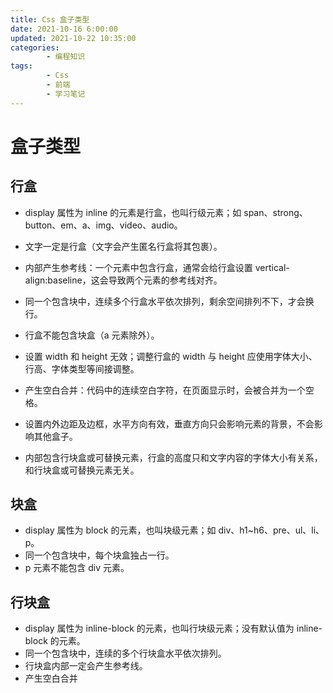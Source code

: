 ```yaml
---
title: Css 盒子类型
date: 2021-10-16 6:00:00
updated: 2021-10-22 10:35:00
categories:
        - 编程知识
tags:
        - Css
        - 前端
        - 学习笔记
---
```

# 盒子类型

## 行盒

- display 属性为 inline 的元素是行盒，也叫行级元素；如 span、strong、button、em、a、img、video、audio。

- 文字一定是行盒（文字会产生匿名行盒将其包裹）。

- 内部产生参考线：一个元素中包含行盒，通常会给行盒设置 vertical-align:baseline，这会导致两个元素的参考线对齐。

- 同一个包含块中，连续多个行盒水平依次排列，剩余空间排列不下，才会换行。

- 行盒不能包含块盒（a 元素除外）。

- 设置 width 和 height 无效；调整行盒的 width 与 height 应使用字体大小、行高、字体类型等间接调整。

- 产生空白合并：代码中的连续空白字符，在页面显示时，会被合并为一个空格。

- 设置内外边距及边框，水平方向有效，垂直方向只会影响元素的背景，不会影响其他盒子。

- 内部包含行块盒或可替换元素，行盒的高度只和文字内容的字体大小有关系，和行块盒或可替换元素无关。


## 块盒

-   display 属性为 block 的元素，也叫块级元素；如 div、h1~h6、pre、ul、li、p。
-   同一个包含块中，每个块盒独占一行。
-   p 元素不能包含 div 元素。

## 行块盒

-   display 属性为 inline-block 的元素，也叫行块级元素；没有默认值为 inline-block 的元素。
-   同一个包含块中，连续的多个行块盒水平依次排列。
-   行块盒内部一定会产生参考线。
-   产生空白合并
